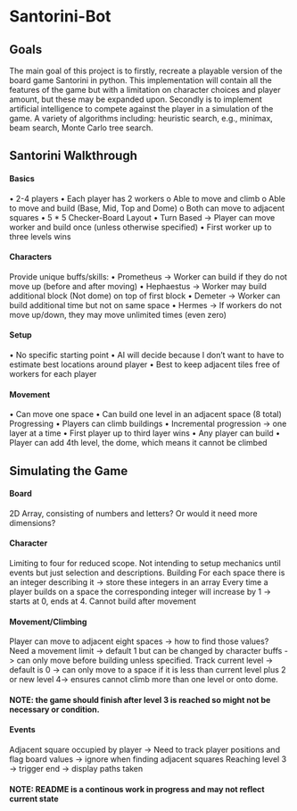 # Santorini-Bot
## Goals
The main goal of this project is to firstly, recreate a playable version of the board game Santorini in python. This implementation will contain all the features of the game but with a limitation on character choices and player amount, but these may be expanded upon.
Secondly is to implement artificial intelligence to compete against the player in a simulation of the game. A variety of algorithms including: heuristic search, e.g., minimax, beam search, Monte Carlo tree search.

## Santorini Walkthrough
#### Basics
•	2-4 players
•	Each player has 2 workers
  o	Able to move and climb
  o	Able to move and build (Base, Mid, Top and Dome)
  o	Both can move to adjacent squares
•	5 * 5 Checker-Board Layout
•	Turn Based -> Player can move worker and build once (unless otherwise specified)
•	First worker up to three levels wins
#### Characters
Provide unique buffs/skills:
•	Prometheus -> Worker can build if they do not move up (before and after moving)
•	Hephaestus -> Worker may build additional block (Not dome) on top of first block
•	Demeter -> Worker can build additional time but not on same space
•	Hermes -> If workers do not move up/down, they may move unlimited times (even zero)
#### Setup
•	No specific starting point
•	AI will decide because I don’t want to have to estimate best locations around player
•	Best to keep adjacent tiles free of workers for each player
#### Movement
•	Can move one space
•	Can build one level in an adjacent space (8 total) Progressing
•	Players can climb buildings
•	Incremental progression -> one layer at a time
•	First player up to third layer wins
•	Any player can build
•	Player can add 4th level, the dome, which means it cannot be climbed

## Simulating the Game
#### Board
2D Array, consisting of numbers and letters? Or would it need more dimensions?
#### Character
Limiting to four for reduced scope. Not intending to setup mechanics until events but just selection and descriptions.
Building
For each space there is an integer describing it -> store these integers in an array
Every time a player builds on a space the corresponding integer will increase by 1 -> starts at 0, ends at 4.
Cannot build after movement
#### Movement/Climbing
Player can move to adjacent eight spaces -> how to find those values?
Need a movement limit -> default 1 but can be changed by character buffs -> can only move before building unless specified.
Track current level -> default is 0 -> can only move to a space if it is less than current level plus 2 or new level 4-> ensures cannot climb more than one level or onto dome.
#### NOTE: the game should finish after level 3 is reached so might not be necessary or condition.
#### Events
Adjacent square occupied by player -> Need to track player positions and flag board values -> ignore when finding adjacent squares
Reaching level 3 -> trigger end -> display paths taken

#### NOTE: README is a continous work in progress and may not reflect current state
